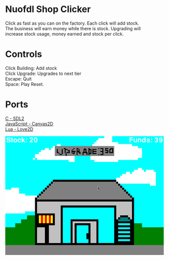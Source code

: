# Nuofdl Shop Clicker
Click as fast as you can on the factory. Each click will add stock. \
The business will earn money while there is stock. Upgrading will \
increase stock usage, money earned and stock per click.

# Controls
Click Building: Add stock \
Click Upgrade: Upgrades to next tier \
Escape: Quit \
Space: Play Reset.

# Ports
[C - SDL2](C-SDL2)\
[JavaScript - Canvas2D](JavaScript-Canvas2D)\
[Lua - Love2D](Lua-Love2D)

![Screenshot](screenshot.png)
